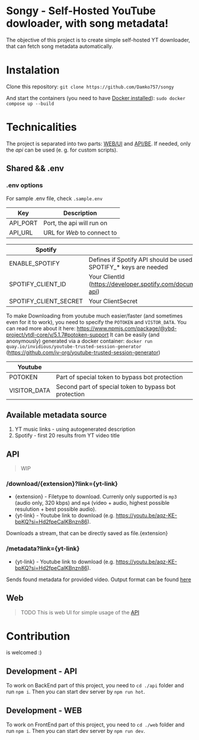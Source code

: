 # Songy - Self-Hosted YouTube dowloader, with song metadata!

The objective of this project is to create simple self-hosted YT downloader, that can fetch song metadata automatically.

# Instalation

Clone this repository:
`git clone https://github.com/Damko757/songy`

And start the containers (you need to have [Docker installed](https://github.com/docker/docker-install)):
`sudo docker compose up --build`

# Technicalities

The project is separated into two parts: [WEB/UI](#web) and [API/BE](#api). If needed, only the _api_ can be used (e. g. for custom scripts).

## Shared && .env

### .env options

For sample .env file, check `.sample.env`

| Key      | Description                 |
| -------- | --------------------------- |
| API_PORT | Port, the api will run on   |
| API_URL  | URL for _Web_ to connect to |

| Spotify               |                                                                             |
| --------------------- | --------------------------------------------------------------------------- |
| ENABLE_SPOTIFY        | Defines if Spotify API should be used. If true, SPOTIFY\_\* keys are needed |
| SPOTIFY_CLIENT_ID     | Your ClientId (https://developer.spotify.com/documentation/web-api)         |
| SPOTIFY_CLIENT_SECRET | Your ClientSecret                                                           |

To make Downloading from youtube much easier/faster (and sometimes even for it to work), you need to specify the `POTOKEN` and `VISTOR_DATA`.
You can read more about it here: https://www.npmjs.com/package/@ybd-project/ytdl-core/v/5.1.7#potoken-support
It can be easily (and anonymously) generated via a docker container: `docker run quay.io/invidious/youtube-trusted-session-generator` (https://github.com/iv-org/youtube-trusted-session-generator)

| Youtube      |                                                       |
| ------------ | ----------------------------------------------------- |
| POTOKEN      | Part of special token to bypass bot protection        |
| VISITOR_DATA | Second part of special token to bypass bot protection |

<a id="meta_sources"></a>

## Available metadata source

1. YT music links - using autogenerated description
2. Spotify - first 20 results from YT video title

<a id="api"></a>

## API

> WIP

### /download/{extension}?link={yt-link}

- {extension} - Filetype to download. Currenly only supported is `mp3` (audio only, 320 kbps) and `mp4` (video + audio, highest possible resulution + best possible audio).
- {yt-link} - Youtube link to download (e.g. https://youtu.be/aqz-KE-bpKQ?si=Hd2fpeCaIKBnzn86).

Downloads a stream, that can be directly saved as file.{extension}

### /metadata?link={yt-link}

- {yt-link} - Youtube link to download (e.g. https://youtu.be/aqz-KE-bpKQ?si=Hd2fpeCaIKBnzn86).

Sends found metadata for provided video. Output format can be found [here](https://github.com/Damko757/songy/blob/main/api/src/Metadata/MetadataResponse.ts)

> <a id="web"></a>

## Web

> TODO
> This is web UI for simple usage of the [API](#api)

# Contribution

is welcomed :)

## Development - API

To work on BackEnd part of this project, you need to `cd ./api` folder and run `npm i`. Then you can start dev server by `npm run hot`.

## Development - WEB

To work on FrontEnd part of this project, you need to `cd ./web` folder and run `npm i`. Then you can start dev server by `npm run dev`.
